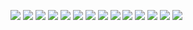 ![](https://github.com/Palo-Cortex/XSOAR-GlobalProtect-Infoblox-DynDNS/blob/master/images/page1.jpg)
![](https://github.com/Palo-Cortex/XSOAR-GlobalProtect-Infoblox-DynDNS/blob/master/images/page2.jpg)
![](https://github.com/Palo-Cortex/XSOAR-GlobalProtect-Infoblox-DynDNS/blob/master/images/page3.jpg)
![](https://github.com/Palo-Cortex/XSOAR-GlobalProtect-Infoblox-DynDNS/blob/master/images/page4.jpg)
![](https://github.com/Palo-Cortex/XSOAR-GlobalProtect-Infoblox-DynDNS/blob/master/images/page5.jpg)
![](https://github.com/Palo-Cortex/XSOAR-GlobalProtect-Infoblox-DynDNS/blob/master/images/page6.jpg)
![](https://github.com/Palo-Cortex/XSOAR-GlobalProtect-Infoblox-DynDNS/blob/master/images/page7.jpg)
![](https://github.com/Palo-Cortex/XSOAR-GlobalProtect-Infoblox-DynDNS/blob/master/images/page8.jpg)
![](https://github.com/Palo-Cortex/XSOAR-GlobalProtect-Infoblox-DynDNS/blob/master/images/page9.jpg)
![](https://github.com/Palo-Cortex/XSOAR-GlobalProtect-Infoblox-DynDNS/blob/master/images/page10.jpg)
![](https://github.com/Palo-Cortex/XSOAR-GlobalProtect-Infoblox-DynDNS/blob/master/images/page11.jpg)
![](https://github.com/Palo-Cortex/XSOAR-GlobalProtect-Infoblox-DynDNS/blob/master/images/page12.jpg)
![](https://github.com/Palo-Cortex/XSOAR-GlobalProtect-Infoblox-DynDNS/blob/master/images/page13.jpg)
![](https://github.com/Palo-Cortex/XSOAR-GlobalProtect-Infoblox-DynDNS/blob/master/images/page14.jpg)


